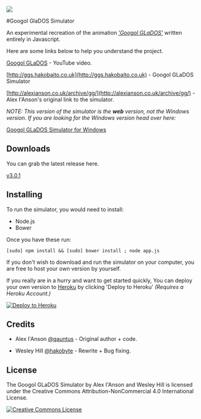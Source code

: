 ![](https://cloud.githubusercontent.com/assets/2040416/3561932/b0586d94-09d8-11e4-919c-3ab821165d4e.png)

#Googol GlaDOS Simulator

An experimental recreation of the animation _['Googol GLaDOS'](http://www.youtube.com/watch?v=sDhc4mKtMkU)_ written entirely in Javascript.

Here are some links below to help you understand the project.

 [Googol GLaDOS](http://www.youtube.com/watch?v=sDhc4mKtMkU) - YouTube video.


[http://ggs.hakobaito.co.uk](http://ggs.hakobaito.co.uk) - Googol GLaDOS Simulator


[http://alexianson.co.uk/archive/gg/](http://alexianson.co.uk/archive/gg/) - Alex I'Anson's original link to the simulator.

_NOTE: This version of the simulator is the **web** version, not the Windows version. If you are looking for the Windows version head over here:_

[Googol GLaDOS Simulator for Windows](http://googolglados.tumblr.com/download)

Downloads
-

You can grab the latest release here.

[v3.0.1](https://github.com/hako/googol-glados-simulator/releases)

Installing
-
To run the simulator, you would need to install:

+ Node.js
+ Bower

Once you have these run:

`[sudo] npm install && [sudo] bower install ; node app.js`

If you don't wish to download and run the simulator on your computer, you are free to host your own version by yourself.

If you really are in a hurry and want to get started quickly, You can deploy your own version to [Heroku](https://heroku.com) by clicking 'Deploy to Heroku' _(Requires a Heroku Account.)_

[![Deploy to Heroku](https://www.herokucdn.com/deploy/button.png)](https://heroku.com/deploy)

Credits
-

+ Alex I'Anson [@gauntus](twitter.com/gauntus) - Original author + code.

+ Wesley Hill [@hakobyte](twitter.com/hakobyte) - Rewrite + Bug fixing.

License
-
The Googol GLaDOS Simulator by Alex I'Anson and Wesley Hill is licensed under the Creative Commons Attribution-NonCommercial 4.0 International License.

<a rel="license" href="http://creativecommons.org/licenses/by-nc/3.0/"><img alt="Creative Commons License" style="border-width:0" src="http://i.creativecommons.org/l/by-nc/3.0/80x15.png" /></a>